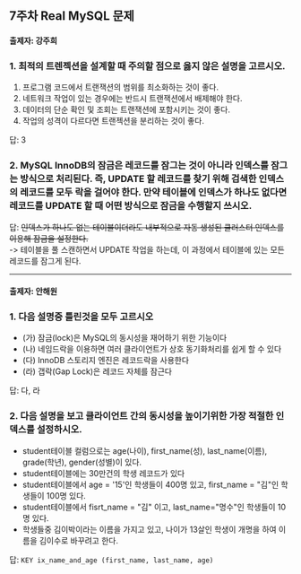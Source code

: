 ## 7주차 Real MySQL 문제
#### 출제자: 강주희

### 1. 최적의 트렌젝션을 설계할 때 주의할 점으로 옳지 않은 설명을 고르시오.
1. 프로그램 코드에서 트랜잭션의 범위를 최소화하는 것이 좋다.
2. 네트워크 작업이 있는 경우에는 반드시 트랜잭션에서 배제해야 한다.
3. 데이터의 단순 확인 및 조회는 트랜잭션에 포함시키는 것이 좋다.
4. 작업의 성격이 다르다면 트랜젝션을 분리하는 것이 좋다.

답: 3


### 2. MySQL InnoDB의 잠금은 레코드를 잠그는 것이 아니라 인덱스를 잠그는 방식으로 처리된다. 즉, UPDATE 할 레코드를 찾기 위해 검색한 인덱스의 레코드를 모두 락을 걸어야 한다. 만약 테이블에 인덱스가 하나도 없다면 레코드를 UPDATE 할 때 어떤 방식으로 잠금을 수행할지 쓰시오.

답: ~~인덱스가 하나도 없는 테이블이더라도 내부적으로 자동 생성된 클러스터 인덱스를 이용해 잠금을 설정한다.~~<br>
-> 테이블을 풀 스캔하면서 UPDATE 작업을 하는데, 이 과정에서 테이블에 있는 모든 레코드를 잠그게 된다.

---
#### 출제자: 안해원
### 1. 다음 설명중 틀린것을 모두 고르시오
- (가) 잠금(lock)은 MySQL의 동시성을 재어하기 위한 기능이다
- (나) 네임드락을 이용하면 여러 클라이언트가 상호 동기화처리를 쉽게 할 수 있다
- (다) InnoDB 스토리지 엔진은 레코드락을 사용한다
- (라) 갭락(Gap Lock)은 레코드 자체를 잠근다

답: 다, 라

### 2. 다음 설명을 보고 클라이언트 간의 동시성을 높이기위한 가장  적절한 인덱스를 설정하시오.

- student테이블 컬럼으로는 age(나이), first_name(성), last_name(이름), grade(학년), gender(성별)이 있다.
- student테이블에는 30만건의 학생 레코드가 있다
- student테이블에서 age = '15'인 학생들이 400명 있고, first_name = "김"인 학생들이 100명 있다.
- student테이블에서 fisrt_name = "김" 이고, last_name="명수"인 학생들이 10명 있다.
- 학생들중 김이박이라는 이름을 가지고 있고, 나이가 13살인 학생이 개명을 하여 이름을 김이수로 바꾸려고 한다. 

답: `KEY ix_name_and_age (first_name, last_name, age)`